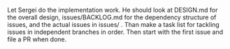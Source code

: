 Let Sergei do the implementation work. He should look at DESIGN.md for the overall design, issues/BACKLOG.md for the dependency structure of issues, and the actual issues in issues/ . Than make a task list for tackling issues in independent branches in order. Then start with the first issue and file a PR when done.
